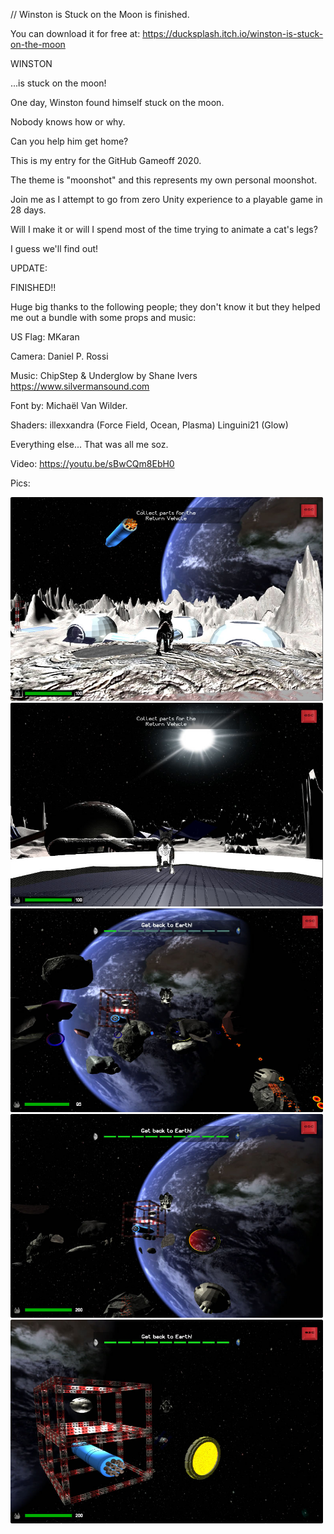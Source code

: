 // Winston is Stuck on the Moon is finished.

You can download it for free at:
https://ducksplash.itch.io/winston-is-stuck-on-the-moon






WINSTON

...is stuck on the moon!

One day, Winston found himself stuck on the moon.

Nobody knows how or why.

Can you help him get home?




This is my entry for the GitHub Gameoff 2020.

The theme is "moonshot" and this represents my own personal moonshot.

Join me as I attempt to go from zero Unity experience to a playable game in 28 days.

Will I make it or will I spend most of the time trying to animate a cat's legs?

I guess we'll find out!

UPDATE:

FINISHED!!

Huge big thanks to the following people; they don't know it but they helped me out a bundle with some props and music:

US Flag: MKaran

Camera: Daniel P. Rossi

Music: ChipStep & Underglow
by Shane Ivers
https://www.silvermansound.com

Font by: Michaël Van Wilder.

Shaders: illexxandra (Force Field, Ocean, Plasma)
Linguini21 (Glow)

Everything else... That was all me soz.

Video: https://youtu.be/sBwCQm8EbH0

Pics:

<img src="https://github.com/ducksplash/moonshot/blob/master/screenshots/1.jpg" width="500" height="326"><img src="https://github.com/ducksplash/moonshot/blob/master/screenshots/2.jpg" width="500" height="326"><img src="https://github.com/ducksplash/moonshot/blob/master/screenshots/3.jpg" width="500" height="326"><img src="https://github.com/ducksplash/moonshot/blob/master/screenshots/4.jpg" width="500" height="326"><img src="https://github.com/ducksplash/moonshot/blob/master/screenshots/5.jpg" width="500" height="326">

